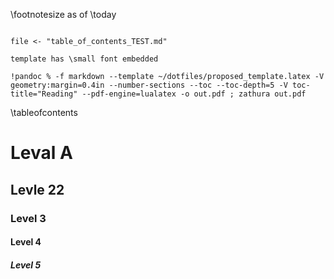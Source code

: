 \footnotesize
as of \today  

```

file <- "table_of_contents_TEST.md"

template has \small font embedded

!pandoc % -f markdown --template ~/dotfiles/proposed_template.latex -V geometry:margin=0.4in --number-sections --toc --toc-depth=5 -V toc-title="Reading" --pdf-engine=lualatex -o out.pdf ; zathura out.pdf
```
\tableofcontents

#		Leval A

##	Levle 22

###	Level 3


####	Level 4

#####	Level 5


